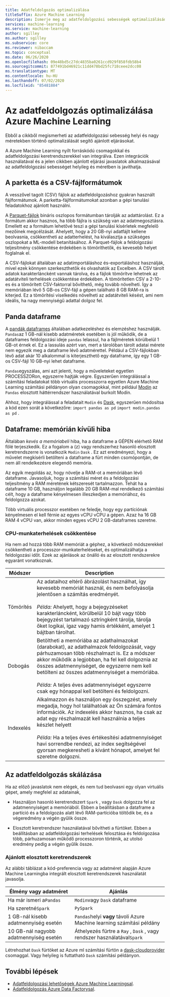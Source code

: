 ```yaml
---
title: Adatfeldolgozás optimalizálása
titleSuffix: Azure Machine Learning
description: Ismerje meg az adatfeldolgozási sebességek optimalizálásának ajánlott eljárásait, valamint azt, hogy milyen integrációs Azure Machine Learning támogatja az adatfeldolgozást a skálán.
services: machine-learning
ms.service: machine-learning
author: sgilley
ms.author: sgilley
ms.subservice: core
ms.reviewer: nibaccam
ms.topic: conceptual
ms.date: 06/26/2020
ms.openlocfilehash: 09e48bd5c27dc4835ba0261ccd929f858fdb58b4
ms.sourcegitcommit: 877491bd46921c11dd478bd25fc718ceee2dcc08
ms.translationtype: MT
ms.contentlocale: hu-HU
ms.lasthandoff: 07/02/2020
ms.locfileid: "85481884"
---
```

# <a name="optimize-data-processing-with-azure-machine-learning"></a>Az adatfeldolgozás optimalizálása Azure Machine Learning

Ebből a cikkből megismerheti az adatfeldolgozási sebesség helyi és nagy méretekben történő optimalizálását segítő ajánlott eljárásokat.

A Azure Machine Learning nyílt forráskódú csomagokkal és adatfeldolgozási keretrendszerekkel van integrálva. Ezen integrációk használatával és a jelen cikkben ajánlott eljárási javaslatok alkalmazásával az adatfeldolgozási sebességet helyileg és méretben is javíthatja.

## <a name="parquet-and-csv-file-formats"></a>A parketta és a CSV-fájlformátumok

A vesszővel tagolt (CSV) fájlok az adatfeldolgozáshoz gyakran használt fájlformátumok. A parketta-fájlformátumokat azonban a gépi tanulási feladatokhoz ajánlott használni.

A [Parquet-fájlok](https://parquet.apache.org/) bináris oszlopos formátumban tárolják az adattárolást. Ez a formátum akkor hasznos, ha több fájlra is szükség van az adatmegosztásra. Emellett ez a formátum lehetővé teszi a gépi tanulási kísérletek megfelelő mezőinek megcélzását. Ahelyett, hogy a 20 GB-nyi adatfájlt kellene beolvasnia, csökkentheti az adatterhelést, ha kiválasztja a szükséges oszlopokat a ML-modell betanításához. A Parquet-fájlok a feldolgozási teljesítmény csökkentése érdekében is tömöríthetők, és kevesebb helyet foglalnak el.

A CSV-fájlokat általában az adatimportáláshoz és-exportáláshoz használják, mivel ezek könnyen szerkeszthetők és olvashatók az Excelben. A CSV tárolt adatok karakterláncként vannak tárolva, és a fájlok tömörítve lehetnek az adatátviteli terhelések csökkentése érdekében. A tömörítetlen CSV a 2-10-es és a tömörített CSV-faktorral bővíthető, még tovább növelheti. Így a memóriában lévő 5 GB-os CSV-fájl a gépen található 8 GB RAM-ra is kiterjed. Ez a tömörítési viselkedés növelheti az adatátviteli késést, ami nem ideális, ha nagy mennyiségű adattal dolgoz fel. 

## <a name="pandas-dataframe"></a>Panda dataframe

A [pandák dataframes](https://pandas.pydata.org/pandas-docs/stable/getting_started/overview.html) általában adatkezeléshez és elemzéshez használják. `Pandas`az 1 GB-nál kisebb adatméretek esetében is jól működik, de a dataframes feldolgozási ideje `pandas` lelassul, ha a fájlméretek körülbelül 1 GB-ot érnek el. Ez a lassulás azért van, mert a tárolóban tárolt adatai mérete nem egyezik meg a dataframe lévő adatmérettel. Például a CSV-fájlokban lévő adat akár 10 alkalommal is kiterjeszthető egy dataframe, így egy 1 GB-os CSV-fájl 10 GB-nyi lehet dataframe.

`Pandas`egyszálas, ami azt jelenti, hogy a műveleteket egyetlen PROCESSZORon, egyszerre hajtják végre. Egyszerűen integrálással a számítási feladatokat több virtuális processzorra egyetlen Azure Machine Learning számítási példányon olyan csomagokkal, mint például [Modin](https://modin.readthedocs.io/en/latest/) az `Pandas` elosztott háttérrendszer használatával burkolt Modin.

Ahhoz, hogy integrálással a feladatait `Modin` és [Dask](https://dask.org), egyszerűen módosítsa a kód ezen sorát a következőre: `import pandas as pd` `import modin.pandas as pd` .

## <a name="dataframe-out-of-memory-error"></a>Dataframe: memórián kívüli hiba 

Általában *kevés a memóriabeli* hiba, ha a dataframe a GÉPEN elérhető RAM fölé terjeszkedik. Ez a fogalom a (z) vagy rendszerhez hasonló elosztott keretrendszerre is vonatkozik `Modin` `Dask` .  Ez azt eredményezi, hogy a művelet megkísérli betölteni a dataframe a fürt minden csomópontján, de nem áll rendelkezésre elegendő memória.

Az egyik megoldás az, hogy növelje a RAM-ot a memóriában lévő dataframe. Javasoljuk, hogy a számítási méret és a feldolgozási teljesítmény a RAM méretének kétszeresét tartalmazzon. Tehát ha a dataframe 10 GB, használjon legalább 20 GB RAM-mal rendelkező számítási célt, hogy a dataframe kényelmesen illeszkedjen a memóriához, és feldolgozza azokat. 

Több virtuális processzor esetében ne feledje, hogy egy partíciónak kényelmesen el kell férnie az egyes vCPU vCPU a gépen. Azaz ha 16 GB RAM 4 vCPU van, akkor minden egyes vCPU 2 GB-dataframes szeretne.

### <a name="minimize-cpu-workloads"></a>CPU-munkaterhelések csökkentése

Ha nem ad hozzá több RAM memóriát a géphez, a következő módszerekkel csökkentheti a processzor-munkaterheléseket, és optimalizálhatja a feldolgozási időt. Ezek az ajánlások az önálló és az elosztott rendszerekre egyaránt vonatkoznak.

Módszer | Description
----|----
Tömörítés | Az adataihoz eltérő ábrázolást használhat, így kevesebb memóriát használ, és nem befolyásolja jelentősen a számítás eredményét.<br><br>*Példa:* Ahelyett, hogy a bejegyzéseket karakterláncként, körülbelül 10 bájt vagy több bejegyzést tartalmazó sztringként tárolja, tárolja őket logikai, igaz vagy hamis értékként, amelyet 1 bájtban tárolhat.
Dobogás | Betöltheti a memóriába az adathalmazokat (darabokat), az adathalmazok feldolgozását, vagy párhuzamosan több részhalmazt is. Ez a módszer akkor működik a legjobban, ha fel kell dolgoznia az összes adatmennyiséget, de egyszerre nem kell betölteni az összes adatmennyiséget a memóriába. <br><br>*Példa:* A teljes éves adatmennyiséget egyszerre csak egy hónappal kell betölteni és feldolgozni.
Indexelés | Alkalmazzon és használjon egy összegzést, amely megadja, hogy hol találhatóak az Ön számára fontos információk. Az indexelés akkor hasznos, ha csak az adat egy részhalmazát kell használnia a teljes készlet helyett<br><br>*Példa:* Ha a teljes éves értékesítési adatmennyiséget havi sorrendbe rendezi, az index segítségével gyorsan megkeresheti a kívánt hónapot, amelyet fel szeretne dolgozni.

## <a name="scale-data-processing"></a>Az adatfeldolgozás skálázása

Ha az előző javaslatok nem elégek, és nem tud beolvasni egy olyan virtuális gépet, amely megfelel az adatainak, 

* Használjon hasonló keretrendszert `Spark` , vagy `Dask` dolgozza fel az adatmennyiséget a memóriából. Ebben a beállításban a dataframe a partíció és a feldolgozás alatt lévő RAM-partícióba töltődik be, és a végeredmény a végén gyűlik össze.  

* Elosztott keretrendszer használatával bővítheti a fürtöket. Ebben a beállításban az adatfeldolgozási terhelések felosztása és feldolgozása több, párhuzamosan működő processzoron történik, az utolsó eredmény pedig a végén gyűlik össze.


### <a name="recommended-distributed-frameworks"></a>Ajánlott elosztott keretrendszerek

Az alábbi táblázat a kód-preferencia vagy az adatméret alapján Azure Machine Learningba integrált elosztott keretrendszerek használatát javasolja.

Élmény vagy adatméret | Ajánlás
------|------
Ha már ismeri a`Pandas`| `Modin`vagy `Dask` dataframe
Ha szeretné`Spark` | `PySpark`
1 GB-nál kisebb adatmennyiség esetén | `Pandas`helyi **vagy** távoli Azure Machine learning számítási példány
10 GB-nál nagyobb adatmennyiség esetén| Áthelyezés fürtre a `Ray` , `Dask` , vagy rendszer használatával`Spark`

Létrehozhat `Dask` fürtöket az Azure ml számítási fürtön a [dask-cloudprovider](https://cloudprovider.dask.org/en/latest/#azure) csomaggal. Vagy helyileg is futtatható `Dask` számítási példányon.

## <a name="next-steps"></a>További lépések

* [Adatfeldolgozási lehetőségek Azure Machine Learningsal](concept-data-ingestion.md).
* [Adatfeldolgozás Azure Data Factorysal](how-to-data-ingest-adf.md).
